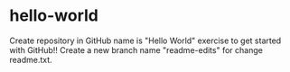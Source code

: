 # hello-world
Create repository in GitHub name is "Hello World" exercise to get started with GitHub!!
Create a new branch name "readme-edits" for change readme.txt.
